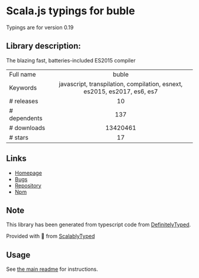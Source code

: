 
# Scala.js typings for buble

Typings are for version 0.19

## Library description:
The blazing fast, batteries-included ES2015 compiler

|                    |                 |
| ------------------ | :-------------: |
| Full name          | buble |
| Keywords           | javascript, transpilation, compilation, esnext, es2015, es2017, es6, es7 |
| # releases         | 10 |
| # dependents       | 137 |
| # downloads        | 13420461 |
| # stars            | 17 |

## Links
- [Homepage](https://github.com/bublejs/buble#README)
- [Bugs](https://github.com/bublejs/buble/issues)
- [Repository](https://github.com/bublejs/buble)
- [Npm](https://www.npmjs.com/package/buble)
    


## Note
This library has been generated from typescript code from [DefinitelyTyped](https://definitelytyped.org).

Provided with :purple_heart: from [ScalablyTyped](https://github.com/oyvindberg/ScalablyTyped)

## Usage
See [the main readme](../../readme.md) for instructions.


